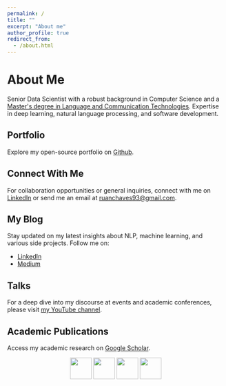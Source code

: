 ```yaml
---
permalink: /
title: ""
excerpt: "About me"
author_profile: true
redirect_from: 
  - /about.html
---
```


# About Me

Senior Data Scientist with a robust background in Computer Science and a [Master's degree in Language and Communication Technologies](https://lct-master.org/). Expertise in deep learning, natural language processing, and software development.

## Portfolio
Explore my open-source portfolio on [Github](https://github.com/ruanchaves).

## Connect With Me
For collaboration opportunities or general inquiries, connect with me on [LinkedIn](https://www.linkedin.com/in/ruanchaves/) or send me an email at [ruanchaves93@gmail.com](mailto:ruanchaves93@gmail.com).

## My Blog
Stay updated on my latest insights about NLP, machine learning, and various side projects. Follow me on: 
* [LinkedIn](https://www.linkedin.com/in/ruanchaves/)
* [Medium](https://ruanchaves.medium.com/)

## Talks
For a deep dive into my discourse at events and academic conferences, please visit [my YouTube channel](https://www.youtube.com/@ruanchaves393/videos).

## Academic Publications
Access my academic research on [Google Scholar](https://scholar.google.com/citations?view_op=list_works&hl=en&hl=en&user=3JDK8KEAAAAJ).


<p align="center" >
  <a href="https://www.linkedin.com/in/ruanchaves"><img src="https://raw.githubusercontent.com/gauravghongde/social-icons/master/PNG/Color/LinkedIN.png" width="50" /></a>
  <a href="https://github.com/ruanchaves"><img src="https://raw.githubusercontent.com/gauravghongde/social-icons/master/PNG/Black/Github_black.png" width="50" /></a>
  <a href="https://ruanchaves.medium.com/"><img src="https://raw.githubusercontent.com/gauravghongde/social-icons/master/PNG/Color/Medium.png" width="50" /></a>
  <a href="https://www.youtube.com/@ruanchaves393"><img src="https://raw.githubusercontent.com/gauravghongde/social-icons/master/PNG/Color/Youtube.png" width="50" /></a>
</p>
